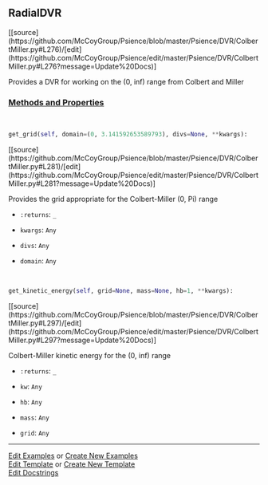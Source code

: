 ## <a id="Psience.DVR.ColbertMiller.RadialDVR">RadialDVR</a> 
<div class="docs-source-link" markdown="1">
[[source](https://github.com/McCoyGroup/Psience/blob/master/Psience/DVR/ColbertMiller.py#L276)/[edit](https://github.com/McCoyGroup/Psience/edit/master/Psience/DVR/ColbertMiller.py#L276?message=Update%20Docs)]
</div>

Provides a DVR for working on the (0, inf) range from Colbert and Miller



<div class="collapsible-section">
 <div class="collapsible-section collapsible-section-header" markdown="1">
 
### <a class="collapse-link" data-toggle="collapse" href="#methods">Methods and Properties</a> <a class="float-right" data-toggle="collapse" href="#methods"><i class="fa fa-chevron-down"></i></a>

 </div>
 <div class="collapsible-section collapsible-section-body collapse" id="methods" markdown="1">

<a id="Psience.DVR.ColbertMiller.RadialDVR.get_grid" class="docs-object-method">&nbsp;</a> 
```python
get_grid(self, domain=(0, 3.141592653589793), divs=None, **kwargs): 
```
<div class="docs-source-link" markdown="1">
[[source](https://github.com/McCoyGroup/Psience/blob/master/Psience/DVR/ColbertMiller.py#L281)/[edit](https://github.com/McCoyGroup/Psience/edit/master/Psience/DVR/ColbertMiller.py#L281?message=Update%20Docs)]
</div>

Provides the grid appropriate for the Colbert-Miller (0, Pi) range
- `:returns`: `_`
    >
- `kwargs`: `Any`
    >
- `divs`: `Any`
    >
- `domain`: `Any`
    >

<a id="Psience.DVR.ColbertMiller.RadialDVR.get_kinetic_energy" class="docs-object-method">&nbsp;</a> 
```python
get_kinetic_energy(self, grid=None, mass=None, hb=1, **kwargs): 
```
<div class="docs-source-link" markdown="1">
[[source](https://github.com/McCoyGroup/Psience/blob/master/Psience/DVR/ColbertMiller.py#L297)/[edit](https://github.com/McCoyGroup/Psience/edit/master/Psience/DVR/ColbertMiller.py#L297?message=Update%20Docs)]
</div>

Colbert-Miller kinetic energy for the (0, inf) range
- `:returns`: `_`
    >
- `kw`: `Any`
    >
- `hb`: `Any`
    >
- `mass`: `Any`
    >
- `grid`: `Any`
    >

 </div>
</div>




___

[Edit Examples](https://github.com/McCoyGroup/Psience/edit/gh-pages/ci/examples/Psience/DVR/ColbertMiller/RadialDVR.md) or 
[Create New Examples](https://github.com/McCoyGroup/Psience/new/gh-pages/?filename=ci/examples/Psience/DVR/ColbertMiller/RadialDVR.md) <br/>
[Edit Template](https://github.com/McCoyGroup/Psience/edit/gh-pages/ci/docs/Psience/DVR/ColbertMiller/RadialDVR.md) or 
[Create New Template](https://github.com/McCoyGroup/Psience/new/gh-pages/?filename=ci/docs/templates/Psience/DVR/ColbertMiller/RadialDVR.md) <br/>
[Edit Docstrings](https://github.com/McCoyGroup/Psience/edit/master/Psience/DVR/ColbertMiller.py#L276?message=Update%20Docs)